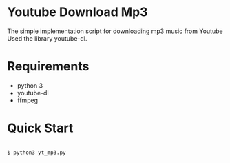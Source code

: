 # Youtube Download Mp3

The simple implementation script for downloading mp3 music from Youtube
Used the library youtube-dl.

# Requirements

- python 3
- youtube-dl
- ffmpeg

# Quick Start

```console

$ python3 yt_mp3.py

```
